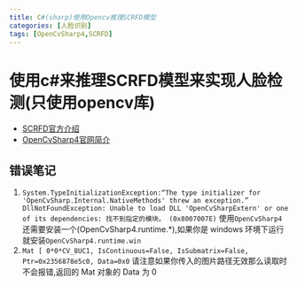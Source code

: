 ```yaml
---
title: C#(sharp)使用Opencv推理SCRFD模型
categories: [人脸识别]
tags: [OpenCvSharp4,SCRFD]
---
```

# 使用c#来推理SCRFD模型来实现人脸检测(只使用opencv库)
* [SCRFD官方介绍](https://github.com/deepinsight/insightface/tree/master/detection/scrfd)
* [OpenCvSharp4官网简介](https://github.com/shimat/opencvsharp)


## 错误笔记
1. `System.TypeInitializationException:“The type initializer for 'OpenCvSharp.Internal.NativeMethods' threw an exception.” DllNotFoundException: Unable to load DLL 'OpenCvSharpExtern' or one of its dependencies: 找不到指定的模块。 (0x8007007E)`
使用`OpenCvSharp4`还需要安装一个(OpenCvSharp4.runtime.\*),如果你是 windows 环境下运行就安装`OpenCvSharp4.runtime.win`
2. `Mat [ 0*0*CV_8UC1, IsContinuous=False, IsSubmatrix=False, Ptr=0x2356878e5c0, Data=0x0`
请注意如果你传入的图片路径无效那么读取时不会报错,返回的 Mat 对象的 Data 为 0
